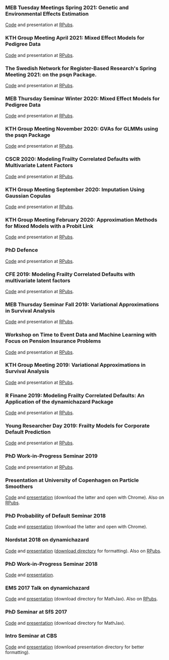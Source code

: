 ### MEB Tuesday Meetings Spring 2021: Genetic and Environmental Effects Estimation
[Code](/MEB-pedmod/MEB-pedmod.Rmd) and presentation at 
[RPubs](https://rpubs.com/boennecd/MEB-pedmod).

### KTH Group Meeting April 2021: Mixed Effect Models for Pedigree Data
[Code](/KTH-Pre-Meb-Meeting/KTH-Pre-Meb-Meeting.Rmd) and presentation at 
[RPubs](https://rpubs.com/boennecd/KTH-Pre-Meb-Meeting).

### The Swedish Network for Register-Based Research's Spring Meeting 2021: on the psqn Package.
[Code](/SWE-REG-spring-21/SWE-REG-spring-21.Rmd) and presentation at 
[RPubs](https://rpubs.com/boennecd/SWE-REG-spring-21).

### MEB Thursday Seminar Winter 2020: Mixed Effect Models for Pedigree Data
[Code](/MEB-RQMC-pedigree/MEB-RQMC-pedigree.Rmd) and presentation at 
[RPubs](https://rpubs.com/boennecd/MEB-RQMC-pedigree).

### KTH Group Meeting November 2020: GVAs for GLMMs using the psqn Package
[Code](/GVAs-n-psqn-KTH/GVAs-n-psqn-KTH.Rmd) and presentation at 
[RPubs](https://rpubs.com/boennecd/GVAs-n-psqn-KTH).

### CSCR 2020: Modeling Frailty Correlated Defaults with Multivariate Latent Factors
[Code](/CSCR-20/CSCR-20.Rmd) and presentation at 
[RPubs](https://rpubs.com/boennecd/CSCR-20).

### KTH Group Meeting September 2020: Imputation Using Gaussian Copulas
[Code](/Gaussian-copula-KTH/Gaussian-copula.Rmd) and presentation at 
[RPubs](https://rpubs.com/boennecd/Gaussian-copula-KTH).

### KTH Group Meeting February 2020: Approximation Methods for Mixed Models with a Probit Link
[Code](/mix-probit-KTH/mix-probit.Rmd) and presentation at 
[RPubs](http://rpubs.com/boennecd/mix-probit-KTH).

### PhD Defence
[Code](/phd-defence/phd-defence.Rmd) and presentation at 
[RPubs](http://rpubs.com/boennecd/phd-defence).

### CFE 2019: Modeling Frailty Correlated Defaults with multivariate latent factors
[Code](/CFE-19/CFE-19.Rmd) and presentation at 
[RPubs](http://rpubs.com/boennecd/CFE-19).

### MEB Thursday Seminar Fall 2019: Variational Approximations in Survival Analysis
[Code](/MEB-Thursday-19/VA-survival.Rmd) and presentation at 
[RPubs](http://rpubs.com/boennecd/MEB-Thursday-19).

### Workshop on Time to Event Data and Machine Learning with Focus on Pension Insurance Problems
[Code](/Time-to-Event-ML-Pension/PFnSiML.Rmd) and presentation at 
[RPubs](http://rpubs.com/boennecd/PFnSiML).

### KTH Group Meeting 2019: Variational Approximations in Survival Analysis
[Code](/KTH-group-meeting-Oct19/VA-survival.Rmd) and presentation at 
[RPubs](http://rpubs.com/boennecd/KTH-group-meeting-Oct19).

### R Finane 2019: Modeling Frailty Correlated Defaults: An Application of the dynamichazard Package
[Code](/R-Fin19/R-Fin19.Rmd) and presentation at 
[RPubs](http://rpubs.com/boennecd/R-Fin19).

### Young Researcher Day 2019: Frailty Models for Corporate Default Prediction
[Code](/Young-Researcher-Day-2019/presentation.Rmd) and presentation at [RPubs](http://rpubs.com/boennecd/YRD-19).

### PhD Work-in-Progress Seminar 2019
[Code](/phd-work-in-progress-talk-19/presentation.Rmd) and presentation at [RPubs](http://rpubs.com/boennecd/PhD-wipt-19).

### Presentation at University of Copenhagen on Particle Smoothers
[Code](/KU-PF-18/presentation.Rmd) and [presentation](https://raw.githubusercontent.com/boennecd/Talks/master/KU-PF-18/presentation.html) (download the latter and open with Chrome). Also on [RPubs](http://rpubs.com/boennecd/KU-PF-18).

### PhD Probability of Default Seminar 2018
[Code](/US-pd-analysis-cbs-18/presentation.Rmd) and [presentation](https://raw.githubusercontent.com/boennecd/Talks/master/US-pd-analysis-cbs-18/presentation.html) (download the latter and open with Chrome).

### Nordstat 2018 on dynamichazard
[Code](Nordstat2018/nordstat18/) and [presentation](https://htmlpreview.github.io/?https://github.com/boennecd/Talks/blob/master/Nordstat2018/nordstat18//presentation.html) ([download directory](Nordstat2018/nordstat18/) for formatting). Also on [RPubs](http://rpubs.com/boennecd/Nordstat2018).

### PhD Work-in-Progress Seminar 2018
[Code](cbs_phd_day_18/cbs_presentation.zip) and [presentation](https://htmlpreview.github.io/?https://github.com/boennecd/Talks/blob/master/cbs_phd_day_18/presentation.html).

### EMS 2017 Talk on dynamichazard
[Code](https://github.com/boennecd/Talks/tree/master/EMS17) and [presentation](https://htmlpreview.github.io/?https://github.com/boennecd/Talks/blob/master/EMS17/EMS17.html#/) (download directory for MathJax). Also on [RPubs](http://rpubs.com/boennecd/EMS17).

### PhD Seminar at SfS 2017
[Code](https://github.com/boennecd/Talks/tree/master/sfs_17) and [presentation](https://htmlpreview.github.io/?https://github.com/boennecd/Talks/blob/master/sfs_17/sfs_17.html#/) (download directory for MathJax).

### Intro Seminar at CBS
[Code](https://github.com/boennecd/Talks/tree/master/intro_seminar_phd) and [presentation](https://htmlpreview.github.io/?https://github.com/boennecd/Talks/blob/master/intro_seminar_phd/intro_seminar_phd.html) (download presentation directory for better formatting).

